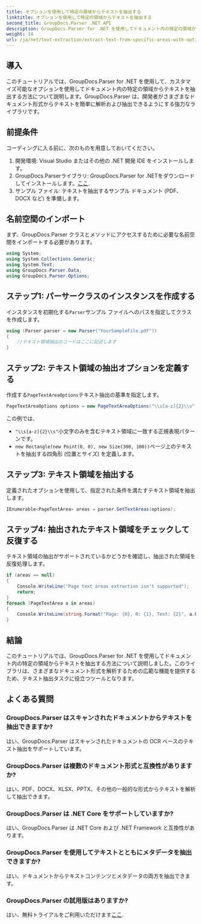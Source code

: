 ```yaml
---
title: オプションを使用して特定の領域からテキストを抽出する
linktitle: オプションを使用して特定の領域からテキストを抽出する
second_title: GroupDocs.Parser .NET API
description: GroupDocs.Parser for .NET を使用してドキュメント内の特定の領域からテキストを抽出する方法を学習します。このチュートリアルで、高度なテキスト抽出オプションを調べます。
weight: 14
url: /ja/net/text-extraction/extract-text-from-specific-areas-with-options/
---
```

## 導入
このチュートリアルでは、GroupDocs.Parser for .NET を使用して、カスタマイズ可能なオプションを使用してドキュメント内の特定の領域からテキストを抽出する方法について説明します。GroupDocs.Parser は、開発者がさまざまなドキュメント形式からテキストを簡単に解析および抽出できるようにする強力なライブラリです。
## 前提条件
コーディングに入る前に、次のものを用意しておいてください。
1. 開発環境: Visual Studio またはその他の .NET 開発 IDE をインストールします。
2.  GroupDocs.Parserライブラリ: GroupDocs.Parser for .NETをダウンロードしてインストールします。[ここ](https://releases.groupdocs.com/parser/net/).
3. サンプル ファイル: テキストを抽出するサンプル ドキュメント (PDF、DOCX など) を準備します。

## 名前空間のインポート
まず、GroupDocs.Parser クラスとメソッドにアクセスするために必要な名前空間をインポートする必要があります。
```csharp
using System;
using System.Collections.Generic;
using System.Text;
using GroupDocs.Parser.Data;
using GroupDocs.Parser.Options;
```
## ステップ1: パーサークラスのインスタンスを作成する
インスタンスを初期化する`Parser`サンプル ファイルへのパスを指定してクラスを作成します。
```csharp
using (Parser parser = new Parser("YourSampleFile.pdf"))
{
    //テキスト領域抽出のコードはここに記述します
}
```
## ステップ2: テキスト領域の抽出オプションを定義する
作成する`PageTextAreaOptions`テキスト抽出の基準を指定します。
```csharp
PageTextAreaOptions options = new PageTextAreaOptions("\\s[a-z]{2}\\s", new Rectangle(new Point(0, 0), new Size(300, 100)));
```
この例では、
- `"\\s[a-z]{2}\\s"`小文字のみを含むテキスト領域に一致する正規表現パターンです。
- `new Rectangle(new Point(0, 0), new Size(300, 100))`ページ上のテキストを抽出する四角形 (位置とサイズ) を定義します。
## ステップ3: テキスト領域を抽出する
定義されたオプションを使用して、指定された条件を満たすテキスト領域を抽出します。
```csharp
IEnumerable<PageTextArea> areas = parser.GetTextAreas(options);
```
## ステップ4: 抽出されたテキスト領域をチェックして反復する
テキスト領域の抽出がサポートされているかどうかを確認し、抽出された領域を反復処理します。
```csharp
if (areas == null)
{
    Console.WriteLine("Page text areas extraction isn't supported");
    return;
}
foreach (PageTextArea a in areas)
{
    Console.WriteLine(string.Format("Page: {0}, R: {1}, Text: {2}", a.Page.Index, a.Rectangle, a.Text));
}
```

## 結論
このチュートリアルでは、GroupDocs.Parser for .NET を使用してドキュメント内の特定の領域からテキストを抽出する方法について説明しました。このライブラリは、さまざまなドキュメント形式を解析するための広範な機能を提供するため、テキスト抽出タスクに役立つツールとなります。

## よくある質問
### GroupDocs.Parser はスキャンされたドキュメントからテキストを抽出できますか?
はい、GroupDocs.Parser はスキャンされたドキュメントの OCR ベースのテキスト抽出をサポートしています。
### GroupDocs.Parser は複数のドキュメント形式と互換性がありますか?
はい、PDF、DOCX、XLSX、PPTX、その他の一般的な形式からテキストを解析して抽出できます。
### GroupDocs.Parser は .NET Core をサポートしていますか?
はい、GroupDocs.Parser は .NET Core および .NET Framework と互換性があります。
### GroupDocs.Parser を使用してテキストとともにメタデータを抽出できますか?
はい、ドキュメントからテキストコンテンツとメタデータの両方を抽出できます。
### GroupDocs.Parser の試用版はありますか?
はい、無料トライアルをご利用いただけます[ここ](https://releases.groupdocs.com/).
